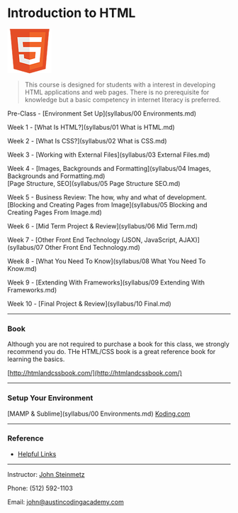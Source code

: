 Introduction to HTML
========================
   ![HTML](images/html5.png "HTML")   

> This course is designed for students with a interest in developing HTML applications and web pages. There is no prerequisite for knowledge but a basic competency in internet literacy is preferred.

Pre-Class - [Environment Set Up](syllabus/00 Environments.md)

Week 1 - [What Is HTML?](syllabus/01 What is HTML.md)

Week 2 - [What Is CSS?](syllabus/02 What is CSS.md)

Week 3 - [Working with External Files](syllabus/03 External Files.md)

Week 4 - [Images, Backgrounds and Formatting](syllabus/04 Images, Backgrounds and Formatting.md)<br>
		 [Page Structure, SEO](syllabus/05 Page Structure SEO.md)

Week 5 - Business Review: The how, why and what of development.
		 [Blocking and Creating Pages from Image](syllabus/05 Blocking and Creating Pages From Image.md)

Week 6 - [Mid Term Project & Review](syllabus/06 Mid Term.md)

Week 7 - [Other Front End Technology (JSON, JavaScript, AJAX)](syllabus/07 Other Front End Technology.md)

Week 8 - [What You Need To Know](syllabus/08 What You Need To Know.md)

Week 9 - [Extending With Frameworks](syllabus/09 Extending With Frameworks.md)

Week 10 - [Final Project & Review](syllabus/10 Final.md)

***

### Book
Although you are not required to purchase a book for this class, we strongly recommend you do. THe HTML/CSS book is a great reference book for learning the basics.

[http://htmlandcssbook.com/](http://htmlandcssbook.com/)

***

### Setup Your Environment
[MAMP & Sublime](syllabus/00 Environments.md)
<a href="//www.koding.com">Koding.com</a> 

***

### Reference
- [Helpful Links](Links.md)

***

Instructor: [John Steinmetz](http://johnsteinmetz.net)

Phone: (512) 592-1103

Email: john@austincodingacademy.com
